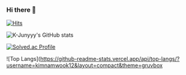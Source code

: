 ### Hi there 👋
[![Hits](https://hits.seeyoufarm.com/api/count/incr/badge.svg?url=https%3A%2F%2Fgithub.com%2Fkimnamwook1&count_bg=%2379C83D&title_bg=%23555555&icon=&icon_color=%23E7E7E7&title=hits&edge_flat=false)](https://hits.seeyoufarm.com)

![K-Junyyy's GitHub stats](https://github-readme-stats.vercel.app/api?username=kimnamwook1&show_icons=true&theme=tokyonight)

[![Solved.ac Profile](http://mazassumnida.wtf/api/generate_badge?boj=john1102)](https://solved.ac/john1102)

![Top Langs](https://github-readme-stats.vercel.app/api/top-langs/?username=kimnamwook12&layout=compact&theme=gruvbox
